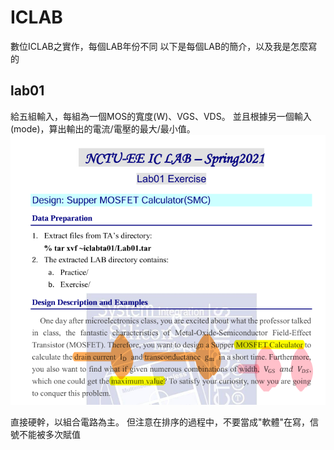 # ICLAB
數位ICLAB之實作，每個LAB年份不同
以下是每個LAB的簡介，以及我是怎麼寫的

## lab01
給五組輸入，每組為一個MOS的寬度(W)、VGS、VDS。
並且根據另一個輸入(mode)，算出輸出的電流/電壓的最大/最小值。
![image](https://github.com/108350035/ICLAB/blob/main/lab1/lab1.PNG)

直接硬幹，以組合電路為主。
但注意在排序的過程中，不要當成"<font size="">軟體</font>"在寫，信號不能被多次賦值

